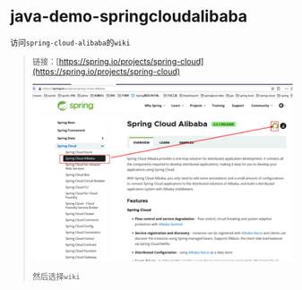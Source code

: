 # java-demo-springcloudalibaba

访问`spring-cloud-alibaba`的`wiki`

> 链接：[https://spring.io/projects/spring-cloud](https://spring.io/projects/spring-cloud)
>
> ![](md-png\Snipaste_2021-04-28_20-07-47.png)
>
> 然后选择`wiki`
>
> 
